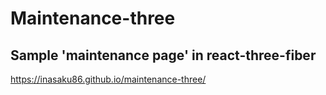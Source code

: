 # Maintenance-three
## Sample 'maintenance page' in react-three-fiber
https://inasaku86.github.io/maintenance-three/
